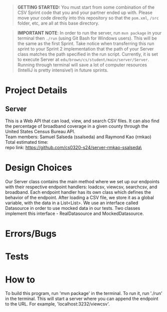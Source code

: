 > **GETTING STARTED:** You must start from some combination of the CSV Sprint code that you and your partner ended up with. Please move your code directly into this repository so that the `pom.xml`, `/src` folder, etc, are all at this base directory.

> **IMPORTANT NOTE**: In order to run the server, run `mvn package` in your terminal then `./run` (using Git Bash for Windows users). This will be the same as the first Sprint. Take notice when transferring this run sprint to your Sprint 2 implementation that the path of your Server class matches the path specified in the run script. Currently, it is set to execute Server at `edu/brown/cs/student/main/server/Server`. Running through terminal will save a lot of computer resources (IntelliJ is pretty intensive!) in future sprints.

# Project Details
## Server 
This is a Web API that can load, view, and search CSV files. It can also find the percentage of broadband coverage in a given county through the United States Census Bureau API. \
Team members: Samuel Salseda (ssalseda) and Raymond Kao (rmkao) \
Total estimated time: \
repo link: https://github.com/cs0320-s24/server-rmkao-ssalseda\

# Design Choices
Our Server class contains the main method where we set up our endpoints with their respective endpoint handlers: loadcsv, viewcsv, searchcsv, and broadband. Each endpoint handler has its own class which defines the behavior of the endpoint. After loading a CSV file, we store it as a global variable, with the data in a List<List<String>>. We use an interface called Datasource in order to use mocked data in our tests. Two classes implement this interface - RealDatasource and MockedDatasource. 

# Errors/Bugs

# Tests

# How to
To build this program, run 'mvn package' in the terminal. To run it, run './run' in the terminal. This will start a server where you can append the endpoint to the URL. For example, 'localhost:3232/viewcsv'. 

